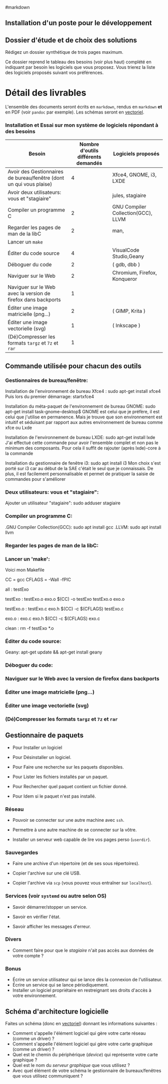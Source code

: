 #markdown

Installation d'un poste pour le développement
---------------------------------------------

## Dossier d'étude et de choix des solutions

Rédigez un dossier synthétique de trois pages maximum. 

Ce dossier reprend le tableau des besoins (voir plus haut) complété en indiquant par besoin les logiciels que vous proposez. 
Vous trierez la liste des logiciels proposés suivant vos préférences.

# Détail des livrables

L'ensemble des documents seront écrits en `markdown`, rendus en `markdown` **et** en PDF (voir `pandoc` par exemple). Les schémas seront en [vectoriel](https://fr.wikipedia.org/wiki/Image_vectorielle).




### Installation et Essai sur mon système de logiciels répondant à des besoins

| Besoin                                                                             | Nombre d'outils différents demandés | 	     Logiciels proposés 	|
| ---------------------------------------------------------------------------------- |-------------------------------------|------------------------------------|
| Avoir des Gestionnaires de bureau/fenêtre (dont un qui vous plaise)                | 4                                   | Xfce4, GNOME, i3, LXDE             |
| Avoir deux utilisateurs: vous et "stagiaire"                                       |                                     | jules, stagiaire                   |
| Compiler un programme C                                                            | 2                                   | GNU Compiler Collection(GCC), LLVM |
| Regarder les pages de man de la libC                                               | 2                                   |    man,                 		|
| Lancer un `make`                                                                   |                                     |                   		        |
| Éditer du code source                                                              | 4                                   |VisualCode Studio,Geany                 |
| Déboguer du code                                                                   | 2                                   |            ( gdb, dbb  )             |
| Naviguer sur le Web                                                                | 2                                   |  Chromium, Firefox, Konqueror      |
| Naviguer sur le Web avec la version de firefox dans backports                      | 1                                   |                    		|
| Éditer une image matricielle (png...)                                              | 2                                   |           ( GIMP, Krita )           	|
| Éditer une image vectorielle (svg)                                                 | 1                                   |            (  Inkscape  )   		|
| (Dé)Compresser les formats `targz` et `7z` et `rar`                                | 1                                   |                    		|


## Commande utilisée pour chacun des outils

### Gestionnaires de bureau/fenêtre:

Installation de l'environnement de bureau Xfce4 : sudo apt-get install xfce4
Puis lors du premier démarrage: startxfce4

Installation du méta-paquet de l'environnement de bureau GNOME: sudo apt-get install task-gnome-desktop$
GNOME est celui que je préfère, il est celui que j'utilise en permanence. Mais je trouve que son environnement est intuitif et séduisant par rapport aux autres environnement de bureau comme xfce ou Lxde

Installation de l'environnement de bureau LXDE: sudo apt-get install lxde
J'ai effectué cette commande pour avoir l'ensemble complet et non pas le minimum des composants. Pour cela il suffit de rajouter (après lxde)-core à la commande

Installation du gestionnaire de fenêtre i3: sudo apt install i3
Mon choix s'est porté sur i3 car au début de la SAE c'était le seul que je connaissais. De plus, il est facilement personnalisable et permet de pratiquer la saisie de commandes pour s'améliorer

### Deux utilisateurs: vous et "stagiaire":

Ajouter un utilisateur "stagiaire": sudo adduser stagiaire

### Compiler un programme C:

.GNU Compiler Collection(GCC): sudo apt install gcc
.LLVM: sudo apt install llvm


### Regarder les pages de man de la libC:


### Lancer un 'make':

Voici mon Makefile

CC = gcc
CFLAGS = -Wall -fPIC

all : testExo

testExo : testExo.o exo.o
	$(CC) -o testExo testExo.o exo.o
	
testExo.o : testExo.c exo.h
	$(CC) -c $(CFLAGS) testExo.c
	
exo.o : exo.c exo.h
	$(CC) -c $(CFLAGS) exo.c
	
clean :
	rm -f testExo *.o

### Éditer du code source:

Geany: apt-get update && apt-get install geany


### Déboguer du code:


### Naviguer sur le Web avec la version de firefox dans backports
### Éditer une image matricielle (png...)
### Éditer une image vectorielle (svg) 
### (Dé)Compresser les formats `targz` et `7z` et `rar`





## Gestionnaire de paquets

* Pour Installer un logiciel


* Pour Désinstaller un logiciel.


* Pour Faire une recherche sur les paquets disponibles.


* Pour Lister les fichiers installés par un paquet.


* Pour Rechercher quel paquet contient un fichier donné.


* Pour Idem si le paquet n'est pas installé.


### Réseau

* Pouvoir se connecter sur une autre machine avec `ssh`.


* Permettre à une autre machine de se connecter sur la vôtre.


* Installer un serveur web capable de lire vos pages perso (`userdir`).

### Sauvegardes

* Faire une archive d'un répertoire (et de ses sous répertoires).


* Copier l'archive sur une clé USB.


* Copier l'archive via `scp` (vous pouvez vous entraîner sur `localhost`).



### Services (voir `systemd` ou autre selon OS)

* Savoir démarrer/stopper un service.


* Savoir en vérifier l'état.


* Savoir afficher les messages d'erreur.


### Divers

* Comment faire pour que le *stagiaire* n'ait pas accès aux données de votre compte ?


### Bonus

* Écrire un service utilisateur qui se lance dès la connexion de l'utilisateur.
* Écrire un service qui se lance périodiquement.
* Installer un logiciel propriétaire en restreignant ses droits d'accès à votre environnement.

## Schéma d'architecture logicielle

Faites un schéma (donc en [vectoriel](https://fr.wikipedia.org/wiki/Image_vectorielle)) donnant les informations suivantes :
  
* Comment s'appelle l'élément logiciel qui gère votre carte réseau (comme un driver) ?
* Comment s'appelle l'élément logiciel qui gère votre carte graphique (comme un driver) ?
* Quel est le chemin du périphérique (*device*) qui représente votre carte graphique ?
* Quel est le nom du *serveur graphique* que vous utilisez ?
* Avec quel élément de votre schéma le gestionnaire de bureaux/fenêtres que vous utilisez communiquent ?


